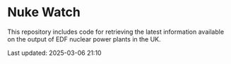 # Nuke Watch

This repository includes code for retrieving the latest information available on the output of EDF nuclear power plants in the UK.

Last updated: 2025-03-06 21:10